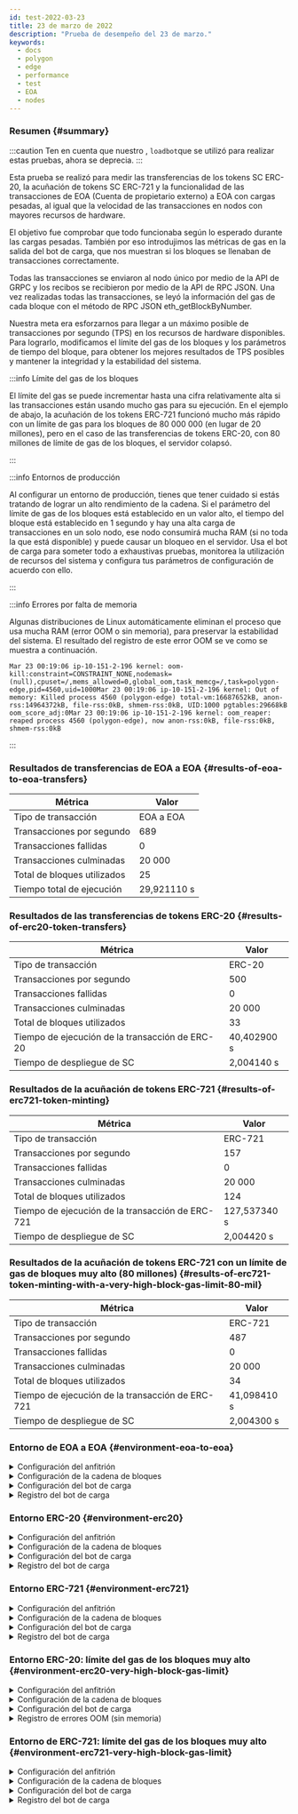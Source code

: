 ```yaml
---
id: test-2022-03-23
title: 23 de marzo de 2022
description: "Prueba de desempeño del 23 de marzo."
keywords:
  - docs
  - polygon
  - edge
  - performance
  - test
  - EOA
  - nodes
---
```


### Resumen {#summary}

:::caution
Ten en cuenta que nuestro , `loadbot`que se utilizó para realizar estas pruebas, ahora se deprecia.
:::

Esta prueba se realizó para medir las transferencias de los tokens SC ERC-20, la acuñación de tokens SC ERC-721 y la funcionalidad de las transacciones de EOA (Cuenta de propietario externo) a EOA con cargas pesadas, al igual que la velocidad de las transacciones en nodos con mayores recursos de hardware.

El objetivo fue comprobar que todo funcionaba según lo esperado durante las cargas pesadas. También por eso introdujimos las métricas de gas en la salida del bot de carga, que nos muestran si los bloques se llenaban de transacciones correctamente.

Todas las transacciones se enviaron al nodo único por medio de la API de GRPC y los recibos se recibieron por medio de la API de RPC JSON. Una vez realizadas todas las transacciones, se leyó la información del gas de cada bloque con el método de RPC JSON eth_getBlockByNumber.

Nuestra meta era esforzarnos para llegar a un máximo posible de transacciones por segundo (TPS) en los recursos de hardware disponibles.
Para lograrlo, modificamos el límite del gas de los bloques y los parámetros de tiempo del bloque, para obtener los mejores resultados de TPS posibles y mantener la integridad y la estabilidad del sistema.

:::info Límite del gas de los bloques

El límite del gas se puede incrementar hasta una cifra relativamente alta si las transacciones están usando mucho gas para su ejecución.
En el ejemplo de abajo, la acuñación de los tokens ERC-721 funcionó mucho más rápido con un límite de gas para los bloques de 80 000 000 (en lugar de 20 millones), pero en el caso de las transferencias de tokens ERC-20, con 80 millones de límite de gas de los bloques, el servidor colapsó.

:::

:::info Entornos de producción

Al configurar un entorno de producción, tienes que tener cuidado si estás tratando de lograr un alto rendimiento de la cadena.
Si el parámetro del límite de gas de los bloques está establecido en un valor alto, el tiempo del bloque está establecido en 1 segundo y hay una alta carga de transacciones en un solo nodo, ese nodo consumirá mucha RAM (si no toda la que está disponible) y puede causar un bloqueo en el servidor.
Usa el bot de carga para someter todo a exhaustivas pruebas, monitorea la utilización de recursos del sistema y configura tus parámetros de configuración de acuerdo con ello.

:::

:::info Errores por falta de memoria

Algunas distribuciones de Linux automáticamente eliminan el proceso que usa mucha RAM (error OOM o sin memoria), para preservar la estabilidad del sistema.
El resultado del registro de este error OOM se ve como se muestra a continuación.
```
Mar 23 00:19:06 ip-10-151-2-196 kernel: oom-kill:constraint=CONSTRAINT_NONE,nodemask=(null),cpuset=/,mems_allowed=0,global_oom,task_memcg=/,task=polygon-edge,pid=4560,uid=1000Mar 23 00:19:06 ip-10-151-2-196 kernel: Out of memory: Killed process 4560 (polygon-edge) total-vm:16687652kB, anon-rss:14964372kB, file-rss:0kB, shmem-rss:0kB, UID:1000 pgtables:29668kB oom_score_adj:0Mar 23 00:19:06 ip-10-151-2-196 kernel: oom_reaper: reaped process 4560 (polygon-edge), now anon-rss:0kB, file-rss:0kB, shmem-rss:0kB
```
:::

### Resultados de transferencias de EOA a EOA {#results-of-eoa-to-eoa-transfers}
| Métrica | Valor |
| ------ | ----- |
| Tipo de transacción | EOA a EOA |
| Transacciones por segundo | 689 |
| Transacciones fallidas | 0 |
| Transacciones culminadas | 20 000 |
| Total de bloques utilizados | 25 |
| Tiempo total de ejecución | 29,921110 s |

### Resultados de las transferencias de tokens ERC-20 {#results-of-erc20-token-transfers}

| Métrica | Valor |
| ------ | ----- |
| Tipo de transacción | ERC-20 |
| Transacciones por segundo | 500 |
| Transacciones fallidas | 0 |
| Transacciones culminadas | 20 000 |
| Total de bloques utilizados | 33 |
| Tiempo de ejecución de la transacción de ERC-20 | 40,402900 s |
| Tiempo de despliegue de SC | 2,004140 s |

### Resultados de la acuñación de tokens ERC-721 {#results-of-erc721-token-minting}

| Métrica | Valor |
| ------ | ----- |
| Tipo de transacción | ERC-721 |
| Transacciones por segundo | 157 |
| Transacciones fallidas | 0 |
| Transacciones culminadas | 20 000 |
| Total de bloques utilizados | 124 |
| Tiempo de ejecución de la transacción de ERC-721 | 127,537340 s |
| Tiempo de despliegue de SC | 2,004420 s |


### Resultados de la acuñación de tokens ERC-721 con un límite de gas de bloques muy alto (80 millones) {#results-of-erc721-token-minting-with-a-very-high-block-gas-limit-80-mil}
| Métrica | Valor |
| ------ | ----- |
| Tipo de transacción | ERC-721 |
| Transacciones por segundo | 487 |
| Transacciones fallidas | 0 |
| Transacciones culminadas | 20 000 |
| Total de bloques utilizados | 34 |
| Tiempo de ejecución de la transacción de ERC-721 | 41,098410 s |
| Tiempo de despliegue de SC | 2,004300 s |


### Entorno de EOA a EOA {#environment-eoa-to-eoa}
<details>
  <summary>Configuración del anfitrión</summary>
  <div>
    <div>
        <table>
            <tr>
                <td>Proveedor de la nube</td>
                <td>AWS</td>
            </tr>
            <tr>
                <td>Tamaño de la instancia</td>
                <td>c5.2xlarge</td>
            </tr>
            <tr>
                <td>Redes</td>
                <td>Subred privada</td>
            </tr>
            <tr>
                <td>Sistema operativo</td>
                <td>Amazon Linux 2 AMI (HVM) - Kernel 5.10</td>
            </tr>
            <tr>
                <td>Límite del descriptor de archivos</td>
                <td>65535</td>
            </tr>
            <tr>
                <td>Procesos máximos de usuario</td>
                <td>65535</td>
            </tr>
        </table>
    </div>
    <br/>
  </div>
</details>

<details>
  <summary>Configuración de la cadena de bloques</summary>
  <div>
    <div>
        <table>
            <tr>
                <td>Versión de Polygon Edge</td>
                <td>Consolida <a href="https://github.com/0xPolygon/polygon-edge/commit/06e11eac8da98c79c938fc53dda2da3318cfbe04">06e11eac8da98c79c938fc53dda2da3318cfbe04</a> en la rama de desarrollo</td>
            </tr>
            <tr>
                <td>Nodos validadores</td>
                <td>4</td>
            </tr>
            <tr>
                <td>Nodos no validadores</td>
                <td>0</td>
            </tr>
            <tr>
                <td>Consenso</td>
                <td>Prueba de autoridad (PoA) tolerante a falta bizantina de Estambul (IBFT)</td>
            </tr>
            <tr>
                <td>Tiempo del bloque</td>
                <td>1 s</td>
            </tr>
            <tr>
                <td>Límite de gas de los bloques</td>
                <td>20 000 000</td>
            </tr>
            <tr>
                <td>Máximo de ranuras</td>
                <td>1000000</td>
            </tr>
            <tr>
                <td>Utilización promedio de bloques</td>
                <td>84,00 %</td>
            </tr>
        </table>
    </div>
    <br/>
  </div>
</details>

<details>
  <summary>Configuración del bot de carga</summary>
  <div>
    <div>
        <table>
            <tr>
                <td>Total de transacciones</td>
                <td>20 000</td>
            </tr>
            <tr>
                <td>Transacciones enviadas por segundo</td>
                <td>689</td>
            </tr>
            <tr>
                <td>Tipo de transacciones</td>
                <td>Transferencias de EOA a EOA</td>
            </tr>
        </table>
    </div>
    <br/>
  </div>
</details>

<details>
    <summary>Registro del bot de carga</summary>

    [COUNT DATA]
    Transactions submitted = 20000
    Transactions failed    = 0

    [APPROXIMATE TPS]
    Approximate number of transactions per second = 689

    [TURN AROUND DATA]
    Average transaction turn around = 5.685740s
    Fastest transaction turn around = 2.004480s
    Slowest transaction turn around = 9.013790s
    Total loadbot execution time    = 29.921110s

    [BLOCK DATA]
    Blocks required = 25

    Block #435 = 865 txns (18165000 gasUsed / 20000000 gasLimit) utilization = 90.83%
    Block #436 = 952 txns (19992000 gasUsed / 20000000 gasLimit) utilization = 99.96%
    Block #437 = 360 txns (7560000 gasUsed / 20000000 gasLimit) utilization  = 37.80%
    Block #438 = 952 txns (19992000 gasUsed / 20000000 gasLimit) utilization = 99.96%
    Block #439 = 952 txns (19992000 gasUsed / 20000000 gasLimit) utilization = 99.96%
    Block #440 = 952 txns (19992000 gasUsed / 20000000 gasLimit) utilization = 99.96%
    Block #442 = 952 txns (19992000 gasUsed / 20000000 gasLimit) utilization = 99.96%
    Block #443 = 952 txns (19992000 gasUsed / 20000000 gasLimit) utilization = 99.96%
    Block #444 = 952 txns (19992000 gasUsed / 20000000 gasLimit) utilization = 99.96%
    Block #445 = 157 txns (3297000 gasUsed / 20000000 gasLimit) utilization  = 16.48%
    Block #446 = 952 txns (19992000 gasUsed / 20000000 gasLimit) utilization = 99.96%
    Block #447 = 952 txns (19992000 gasUsed / 20000000 gasLimit) utilization = 99.96%
    Block #448 = 952 txns (19992000 gasUsed / 20000000 gasLimit) utilization = 99.96%
    Block #450 = 952 txns (19992000 gasUsed / 20000000 gasLimit) utilization = 99.96%
    Block #451 = 952 txns (19992000 gasUsed / 20000000 gasLimit) utilization = 99.96%
    Block #452 = 952 txns (19992000 gasUsed / 20000000 gasLimit) utilization = 99.96%
    Block #453 = 363 txns (7623000 gasUsed / 20000000 gasLimit) utilization  = 38.12%
    Block #454 = 952 txns (19992000 gasUsed / 20000000 gasLimit) utilization = 99.96%
    Block #455 = 952 txns (19992000 gasUsed / 20000000 gasLimit) utilization = 99.96%
    Block #456 = 952 txns (19992000 gasUsed / 20000000 gasLimit) utilization = 99.96%
    Block #458 = 952 txns (19992000 gasUsed / 20000000 gasLimit) utilization = 99.96%
    Block #459 = 952 txns (19992000 gasUsed / 20000000 gasLimit) utilization = 99.96%
    Block #460 = 952 txns (19992000 gasUsed / 20000000 gasLimit) utilization = 99.96%
    Block #461 = 16 txns (336000 gasUsed / 20000000 gasLimit) utilization    = 1.68%
    Block #462 = 151 txns (3171000 gasUsed / 20000000 gasLimit) utilization  = 15.86%

    [AVERAGE BLOCK UTILIZATION]
    Average utilization acorss all blocks = 84.00%
</details>

### Entorno ERC-20 {#environment-erc20}
<details>
  <summary>Configuración del anfitrión</summary>
  <div>
    <div>
        <table>
            <tr>
                <td>Proveedor de la nube</td>
                <td>AWS</td>
            </tr>
            <tr>
                <td>Tamaño de la instancia</td>
                <td>c5.2xlarge</td>
            </tr>
            <tr>
                <td>Redes</td>
                <td>Subred privada</td>
            </tr>
            <tr>
                <td>Sistema operativo</td>
                <td>Amazon Linux 2 AMI (HVM) - Kernel 5.10</td>
            </tr>
            <tr>
                <td>Límite del descriptor de archivos</td>
                <td>65535</td>
            </tr>
            <tr>
                <td>Procesos máximos de usuario</td>
                <td>65535</td>
            </tr>
        </table>
    </div>
    <br/>
  </div>
</details>

<details>
  <summary>Configuración de la cadena de bloques</summary>
  <div>
    <div>
        <table>
            <tr>
                <td>Versión de Polygon Edge</td>
                <td>Consolida <a href="https://github.com/0xPolygon/polygon-edge/commit/06e11eac8da98c79c938fc53dda2da3318cfbe04">06e11eac8da98c79c938fc53dda2da3318cfbe04</a> en la rama de desarrollo</td>
            </tr>
            <tr>
                <td>Nodos validadores</td>
                <td>4</td>
            </tr>
            <tr>
                <td>Nodos no validadores</td>
                <td>0</td>
            </tr>
            <tr>
                <td>Consenso</td>
                <td>Prueba de autoridad (PoA) tolerante a falta bizantina de Estambul (IBFT)</td>
            </tr>
            <tr>
                <td>Tiempo del bloque</td>
                <td>1 s</td>
            </tr>
            <tr>
                <td>Límite de gas de los bloques</td>
                <td>20 000 000</td>
            </tr>
            <tr>
                <td>Máximo de ranuras</td>
                <td>1000000</td>
            </tr>
            <tr>
                <td>Utilización promedio de bloques</td>
                <td>88,38 %</td>
            </tr>
        </table>
    </div>
    <br/>
  </div>
</details>

<details>
  <summary>Configuración del bot de carga</summary>
  <div>
    <div>
        <table>
            <tr>
                <td>Total de transacciones</td>
                <td>20 000</td>
            </tr>
            <tr>
                <td>Transacciones enviadas por segundo</td>
                <td>500</td>
            </tr>
            <tr>
                <td>Tipo de transacciones</td>
                <td>Transferencias de ERC-20 a ERC-20</td>
            </tr>
        </table>
    </div>
    <br/>
  </div>
</details>

<details>
    <summary>Registro del bot de carga</summary>

    [COUNT DATA]
    Transactions submitted = 20000
    Transactions failed    = 0

    [APPROXIMATE TPS]
    Approximate number of transactions per second = 500

    [CONTRACT DEPLOYMENT DATA]
    Contract address     = 0xfCCb5bC1E2EdCcE6336f3C3112af488E9f7fFd45
    Total execution time = 2.004140s

    [CONTRACT BLOCK DATA]
    Blocks required = 1

    Block #643 = 1 txns (1055769 gasUsed / 20000000 gasLimit) utilization = 5.28%

    [TURN AROUND DATA]
    Average transaction turn around = 10.011350s
    Fastest transaction turn around = 2.005370s
    Slowest transaction turn around = 18.039780s
    Total loadbot execution time    = 40.402900s

    [BLOCK DATA]
    Blocks required = 33

    Block #645 = 684 txns (19962000 gasUsed / 20000000 gasLimit) utilization = 99.81%
    Block #646 = 685 txns (19976150 gasUsed / 20000000 gasLimit) utilization = 99.88%
    Block #647 = 685 txns (19976150 gasUsed / 20000000 gasLimit) utilization = 99.88%
    Block #648 = 685 txns (19976150 gasUsed / 20000000 gasLimit) utilization = 99.88%
    Block #650 = 685 txns (19976150 gasUsed / 20000000 gasLimit) utilization = 99.88%
    Block #651 = 685 txns (19976150 gasUsed / 20000000 gasLimit) utilization = 99.88%
    Block #652 = 685 txns (19976150 gasUsed / 20000000 gasLimit) utilization = 99.88%
    Block #653 = 1 txns (37550 gasUsed / 20000000 gasLimit) utilization      = 0.19%
    Block #654 = 685 txns (19976150 gasUsed / 20000000 gasLimit) utilization = 99.88%
    Block #655 = 685 txns (19976150 gasUsed / 20000000 gasLimit) utilization = 99.88%
    Block #656 = 685 txns (19976150 gasUsed / 20000000 gasLimit) utilization = 99.88%
    Block #657 = 200 txns (5838400 gasUsed / 20000000 gasLimit) utilization  = 29.19%
    Block #658 = 685 txns (19976150 gasUsed / 20000000 gasLimit) utilization = 99.88%
    Block #659 = 685 txns (19976150 gasUsed / 20000000 gasLimit) utilization = 99.88%
    Block #660 = 685 txns (19976150 gasUsed / 20000000 gasLimit) utilization = 99.88%
    Block #661 = 200 txns (5838400 gasUsed / 20000000 gasLimit) utilization  = 29.19%
    Block #662 = 685 txns (19976150 gasUsed / 20000000 gasLimit) utilization = 99.88%
    Block #663 = 685 txns (19976150 gasUsed / 20000000 gasLimit) utilization = 99.88%
    Block #664 = 685 txns (19976150 gasUsed / 20000000 gasLimit) utilization = 99.88%
    Block #666 = 685 txns (19976150 gasUsed / 20000000 gasLimit) utilization = 99.88%
    Block #667 = 685 txns (19976150 gasUsed / 20000000 gasLimit) utilization = 99.88%
    Block #668 = 685 txns (19976150 gasUsed / 20000000 gasLimit) utilization = 99.88%
    Block #669 = 414 txns (12076500 gasUsed / 20000000 gasLimit) utilization = 60.38%
    Block #670 = 685 txns (19976150 gasUsed / 20000000 gasLimit) utilization = 99.88%
    Block #671 = 685 txns (19976150 gasUsed / 20000000 gasLimit) utilization = 99.88%
    Block #672 = 685 txns (19976150 gasUsed / 20000000 gasLimit) utilization = 99.88%
    Block #673 = 46 txns (1349300 gasUsed / 20000000 gasLimit) utilization   = 6.75%
    Block #674 = 685 txns (19976150 gasUsed / 20000000 gasLimit) utilization = 99.88%
    Block #675 = 685 txns (19976150 gasUsed / 20000000 gasLimit) utilization = 99.88%
    Block #676 = 685 txns (19976150 gasUsed / 20000000 gasLimit) utilization = 99.88%
    Block #678 = 685 txns (19976150 gasUsed / 20000000 gasLimit) utilization = 99.88%
    Block #679 = 685 txns (19976150 gasUsed / 20000000 gasLimit) utilization = 99.88%
    Block #680 = 645 txns (18810150 gasUsed / 20000000 gasLimit) utilization = 94.05%

    [AVERAGE BLOCK UTILIZATION]
    Average utilization acorss all blocks = 88.38%

</details>

### Entorno ERC-721 {#environment-erc721}
<details>
  <summary>Configuración del anfitrión</summary>
  <div>
    <div>
        <table>
            <tr>
                <td>Proveedor de la nube</td>
                <td>AWS</td>
            </tr>
            <tr>
                <td>Tamaño de la instancia</td>
                <td>c5.2xlarge</td>
            </tr>
            <tr>
                <td>Redes</td>
                <td>Subred privada</td>
            </tr>
            <tr>
                <td>Sistema operativo</td>
                <td>Amazon Linux 2 AMI (HVM) - Kernel 5.10</td>
            </tr>
            <tr>
                <td>Límite del descriptor de archivos</td>
                <td>65535</td>
            </tr>
            <tr>
                <td>Procesos máximos de usuario</td>
                <td>65535</td>
            </tr>
        </table>
    </div>
    <br/>
  </div>
</details>

<details>
  <summary>Configuración de la cadena de bloques</summary>
  <div>
    <div>
        <table>
            <tr>
                <td>Versión de Polygon Edge</td>
                <td>Consolida <a href="https://github.com/0xPolygon/polygon-edge/commit/06e11eac8da98c79c938fc53dda2da3318cfbe04">06e11eac8da98c79c938fc53dda2da3318cfbe04</a> en la rama de desarrollo</td>
            </tr>
            <tr>
                <td>Nodos validadores</td>
                <td>4</td>
            </tr>
            <tr>
                <td>Nodos no validadores</td>
                <td>0</td>
            </tr>
            <tr>
                <td>Consenso</td>
                <td>Prueba de autoridad (PoA) tolerante a falta bizantina de Estambul (IBFT)</td>
            </tr>
            <tr>
                <td>Tiempo del bloque</td>
                <td>1 s</td>
            </tr>
            <tr>
                <td>Límite de gas de los bloques</td>
                <td>20 000 000</td>
            </tr>
            <tr>
                <td>Máximo de ranuras</td>
                <td>1000000</td>
            </tr>
            <tr>
                <td>Utilización promedio de bloques</td>
                <td>92,90 %</td>
            </tr>
        </table>
    </div>
    <br/>
  </div>
</details>

<details>
  <summary>Configuración del bot de carga</summary>
  <div>
    <div>
        <table>
            <tr>
                <td>Total de transacciones</td>
                <td>20 000</td>
            </tr>
            <tr>
                <td>Transacciones enviadas por segundo</td>
                <td>157</td>
            </tr>
            <tr>
                <td>Tipo de transacciones</td>
                <td>Acuñación de tokens ERC-721</td>
            </tr>
        </table>
    </div>
    <br/>
  </div>
</details>

<details>
    <summary>Registro del bot de carga</summary>

    [COUNT DATA]
    Transactions submitted = 20000
    Transactions failed    = 0

    [APPROXIMATE TPS]
    Approximate number of transactions per second = 157

    [CONTRACT DEPLOYMENT DATA]
    Contract address     = 0x04D4F76817D951fc15E08392cBB056B50fea64aa
    Total execution time = 2.004420s

    [CONTRACT BLOCK DATA]
    Blocks required = 1

    Block #1173 = 1 txns (2528760 gasUsed / 20000000 gasLimit) utilization = 12.64%

    [TURN AROUND DATA]
    Average transaction turn around = 53.282990s
    Fastest transaction turn around = 2.003130s
    Slowest transaction turn around = 105.151960s
    Total loadbot execution time    = 127.537340s

    [BLOCK DATA]
    Blocks required = 124

    Block #1175 = 173 txns (19958658 gasUsed / 20000000 gasLimit) utilization = 99.79%
    Block #1176 = 173 txns (19928658 gasUsed / 20000000 gasLimit) utilization = 99.64%
    Block #1177 = 173 txns (19928658 gasUsed / 20000000 gasLimit) utilization = 99.64%
    Block #1178 = 173 txns (19928658 gasUsed / 20000000 gasLimit) utilization = 99.64%
    Block #1179 = 173 txns (19928658 gasUsed / 20000000 gasLimit) utilization = 99.64%
    Block #1180 = 173 txns (19928658 gasUsed / 20000000 gasLimit) utilization = 99.64%
    Block #1181 = 173 txns (19928658 gasUsed / 20000000 gasLimit) utilization = 99.64%
    Block #1182 = 173 txns (19928658 gasUsed / 20000000 gasLimit) utilization = 99.64%
    Block #1183 = 173 txns (19928658 gasUsed / 20000000 gasLimit) utilization = 99.64%
    Block #1184 = 173 txns (19928658 gasUsed / 20000000 gasLimit) utilization = 99.64%
    Block #1185 = 173 txns (19928658 gasUsed / 20000000 gasLimit) utilization = 99.64%
    Block #1186 = 173 txns (19928658 gasUsed / 20000000 gasLimit) utilization = 99.64%
    Block #1187 = 173 txns (19928658 gasUsed / 20000000 gasLimit) utilization = 99.64%
    Block #1188 = 173 txns (19928658 gasUsed / 20000000 gasLimit) utilization = 99.64%
    Block #1189 = 173 txns (19928658 gasUsed / 20000000 gasLimit) utilization = 99.64%
    Block #1190 = 173 txns (19928658 gasUsed / 20000000 gasLimit) utilization = 99.64%
    Block #1191 = 173 txns (19928658 gasUsed / 20000000 gasLimit) utilization = 99.64%
    Block #1192 = 47 txns (5420262 gasUsed / 20000000 gasLimit) utilization   = 27.10%
    Block #1193 = 173 txns (19928658 gasUsed / 20000000 gasLimit) utilization = 99.64%
    Block #1194 = 173 txns (19928658 gasUsed / 20000000 gasLimit) utilization = 99.64%
    Block #1195 = 173 txns (19928658 gasUsed / 20000000 gasLimit) utilization = 99.64%
    Block #1196 = 173 txns (19928658 gasUsed / 20000000 gasLimit) utilization = 99.64%
    Block #1197 = 173 txns (19928658 gasUsed / 20000000 gasLimit) utilization = 99.64%
    Block #1198 = 173 txns (19928658 gasUsed / 20000000 gasLimit) utilization = 99.64%
    Block #1199 = 173 txns (19928658 gasUsed / 20000000 gasLimit) utilization = 99.64%
    Block #1200 = 173 txns (19928658 gasUsed / 20000000 gasLimit) utilization = 99.64%
    Block #1201 = 173 txns (19928658 gasUsed / 20000000 gasLimit) utilization = 99.64%
    Block #1202 = 173 txns (19928658 gasUsed / 20000000 gasLimit) utilization = 99.64%
    Block #1203 = 173 txns (19928658 gasUsed / 20000000 gasLimit) utilization = 99.64%
    Block #1204 = 45 txns (5189970 gasUsed / 20000000 gasLimit) utilization   = 25.95%
    Block #1205 = 173 txns (19928658 gasUsed / 20000000 gasLimit) utilization = 99.64%
    Block #1206 = 173 txns (19928658 gasUsed / 20000000 gasLimit) utilization = 99.64%
    Block #1207 = 173 txns (19928658 gasUsed / 20000000 gasLimit) utilization = 99.64%
    Block #1208 = 59 txns (6802014 gasUsed / 20000000 gasLimit) utilization   = 34.01%
    Block #1209 = 173 txns (19928658 gasUsed / 20000000 gasLimit) utilization = 99.64%
    Block #1210 = 173 txns (19928658 gasUsed / 20000000 gasLimit) utilization = 99.64%
    Block #1211 = 173 txns (19928658 gasUsed / 20000000 gasLimit) utilization = 99.64%
    Block #1212 = 173 txns (19928658 gasUsed / 20000000 gasLimit) utilization = 99.64%
    Block #1213 = 173 txns (19928658 gasUsed / 20000000 gasLimit) utilization = 99.64%
    Block #1214 = 173 txns (19928658 gasUsed / 20000000 gasLimit) utilization = 99.64%
    Block #1215 = 173 txns (19928658 gasUsed / 20000000 gasLimit) utilization = 99.64%
    Block #1216 = 42 txns (4844532 gasUsed / 20000000 gasLimit) utilization   = 24.22%
    Block #1217 = 173 txns (19928658 gasUsed / 20000000 gasLimit) utilization = 99.64%
    Block #1218 = 173 txns (19928658 gasUsed / 20000000 gasLimit) utilization = 99.64%
    Block #1219 = 173 txns (19928658 gasUsed / 20000000 gasLimit) utilization = 99.64%
    Block #1220 = 173 txns (19928658 gasUsed / 20000000 gasLimit) utilization = 99.64%
    Block #1221 = 173 txns (19928658 gasUsed / 20000000 gasLimit) utilization = 99.64%
    Block #1222 = 173 txns (19928658 gasUsed / 20000000 gasLimit) utilization = 99.64%
    Block #1223 = 173 txns (19928658 gasUsed / 20000000 gasLimit) utilization = 99.64%
    Block #1224 = 26 txns (3002196 gasUsed / 20000000 gasLimit) utilization   = 15.01%
    Block #1225 = 173 txns (19928658 gasUsed / 20000000 gasLimit) utilization = 99.64%
    Block #1226 = 173 txns (19928658 gasUsed / 20000000 gasLimit) utilization = 99.64%
    Block #1227 = 173 txns (19928658 gasUsed / 20000000 gasLimit) utilization = 99.64%
    Block #1228 = 173 txns (19928658 gasUsed / 20000000 gasLimit) utilization = 99.64%
    Block #1229 = 173 txns (19928658 gasUsed / 20000000 gasLimit) utilization = 99.64%
    Block #1230 = 173 txns (19928658 gasUsed / 20000000 gasLimit) utilization = 99.64%
    Block #1231 = 173 txns (19928658 gasUsed / 20000000 gasLimit) utilization = 99.64%
    Block #1232 = 76 txns (8759496 gasUsed / 20000000 gasLimit) utilization   = 43.80%
    Block #1233 = 173 txns (19928658 gasUsed / 20000000 gasLimit) utilization = 99.64%
    Block #1234 = 173 txns (19928658 gasUsed / 20000000 gasLimit) utilization = 99.64%
    Block #1235 = 173 txns (19928658 gasUsed / 20000000 gasLimit) utilization = 99.64%
    Block #1236 = 90 txns (10371540 gasUsed / 20000000 gasLimit) utilization  = 51.86%
    Block #1237 = 173 txns (19928658 gasUsed / 20000000 gasLimit) utilization = 99.64%
    Block #1238 = 173 txns (19928658 gasUsed / 20000000 gasLimit) utilization = 99.64%
    Block #1239 = 173 txns (19928658 gasUsed / 20000000 gasLimit) utilization = 99.64%
    Block #1240 = 173 txns (19928658 gasUsed / 20000000 gasLimit) utilization = 99.64%
    Block #1241 = 173 txns (19928658 gasUsed / 20000000 gasLimit) utilization = 99.64%
    Block #1242 = 173 txns (19928658 gasUsed / 20000000 gasLimit) utilization = 99.64%
    Block #1243 = 173 txns (19928658 gasUsed / 20000000 gasLimit) utilization = 99.64%
    Block #1244 = 173 txns (19928658 gasUsed / 20000000 gasLimit) utilization = 99.64%
    Block #1245 = 173 txns (19928658 gasUsed / 20000000 gasLimit) utilization = 99.64%
    Block #1246 = 173 txns (19928658 gasUsed / 20000000 gasLimit) utilization = 99.64%
    Block #1247 = 173 txns (19928658 gasUsed / 20000000 gasLimit) utilization = 99.64%
    Block #1248 = 173 txns (19928658 gasUsed / 20000000 gasLimit) utilization = 99.64%
    Block #1249 = 173 txns (19928658 gasUsed / 20000000 gasLimit) utilization = 99.64%
    Block #1250 = 173 txns (19928658 gasUsed / 20000000 gasLimit) utilization = 99.64%
    Block #1251 = 173 txns (19928658 gasUsed / 20000000 gasLimit) utilization = 99.64%
    Block #1252 = 173 txns (19928658 gasUsed / 20000000 gasLimit) utilization = 99.64%
    Block #1253 = 173 txns (19928658 gasUsed / 20000000 gasLimit) utilization = 99.64%
    Block #1254 = 173 txns (19928658 gasUsed / 20000000 gasLimit) utilization = 99.64%
    Block #1255 = 173 txns (19928658 gasUsed / 20000000 gasLimit) utilization = 99.64%
    Block #1256 = 173 txns (19928658 gasUsed / 20000000 gasLimit) utilization = 99.64%
    Block #1257 = 173 txns (19928658 gasUsed / 20000000 gasLimit) utilization = 99.64%
    Block #1258 = 173 txns (19928658 gasUsed / 20000000 gasLimit) utilization = 99.64%
    Block #1259 = 173 txns (19928658 gasUsed / 20000000 gasLimit) utilization = 99.64%
    Block #1260 = 99 txns (11407854 gasUsed / 20000000 gasLimit) utilization  = 57.04%
    Block #1261 = 173 txns (19928658 gasUsed / 20000000 gasLimit) utilization = 99.64%
    Block #1262 = 173 txns (19928658 gasUsed / 20000000 gasLimit) utilization = 99.64%
    Block #1263 = 173 txns (19928658 gasUsed / 20000000 gasLimit) utilization = 99.64%
    Block #1264 = 173 txns (19928658 gasUsed / 20000000 gasLimit) utilization = 99.64%
    Block #1265 = 173 txns (19928658 gasUsed / 20000000 gasLimit) utilization = 99.64%
    Block #1266 = 173 txns (19928658 gasUsed / 20000000 gasLimit) utilization = 99.64%
    Block #1267 = 173 txns (19928658 gasUsed / 20000000 gasLimit) utilization = 99.64%
    Block #1268 = 18 txns (2081028 gasUsed / 20000000 gasLimit) utilization   = 10.41%
    Block #1269 = 173 txns (19928658 gasUsed / 20000000 gasLimit) utilization = 99.64%
    Block #1270 = 173 txns (19928658 gasUsed / 20000000 gasLimit) utilization = 99.64%
    Block #1271 = 173 txns (19928658 gasUsed / 20000000 gasLimit) utilization = 99.64%
    Block #1272 = 173 txns (19928658 gasUsed / 20000000 gasLimit) utilization = 99.64%
    Block #1273 = 173 txns (19928658 gasUsed / 20000000 gasLimit) utilization = 99.64%
    Block #1274 = 173 txns (19928658 gasUsed / 20000000 gasLimit) utilization = 99.64%
    Block #1275 = 173 txns (19928658 gasUsed / 20000000 gasLimit) utilization = 99.64%
    Block #1276 = 173 txns (19928658 gasUsed / 20000000 gasLimit) utilization = 99.64%
    Block #1277 = 173 txns (19928658 gasUsed / 20000000 gasLimit) utilization = 99.64%
    Block #1278 = 173 txns (19928658 gasUsed / 20000000 gasLimit) utilization = 99.64%
    Block #1279 = 173 txns (19928658 gasUsed / 20000000 gasLimit) utilization = 99.64%
    Block #1280 = 173 txns (19928658 gasUsed / 20000000 gasLimit) utilization = 99.64%
    Block #1281 = 173 txns (19928658 gasUsed / 20000000 gasLimit) utilization = 99.64%
    Block #1282 = 173 txns (19928658 gasUsed / 20000000 gasLimit) utilization = 99.64%
    Block #1283 = 173 txns (19928658 gasUsed / 20000000 gasLimit) utilization = 99.64%
    Block #1284 = 173 txns (19928658 gasUsed / 20000000 gasLimit) utilization = 99.64%
    Block #1285 = 173 txns (19928658 gasUsed / 20000000 gasLimit) utilization = 99.64%
    Block #1286 = 173 txns (19928658 gasUsed / 20000000 gasLimit) utilization = 99.64%
    Block #1287 = 173 txns (19928658 gasUsed / 20000000 gasLimit) utilization = 99.64%
    Block #1288 = 78 txns (8989788 gasUsed / 20000000 gasLimit) utilization   = 44.95%
    Block #1289 = 173 txns (19928658 gasUsed / 20000000 gasLimit) utilization = 99.64%
    Block #1290 = 173 txns (19928658 gasUsed / 20000000 gasLimit) utilization = 99.64%
    Block #1291 = 173 txns (19928658 gasUsed / 20000000 gasLimit) utilization = 99.64%
    Block #1292 = 173 txns (19928658 gasUsed / 20000000 gasLimit) utilization = 99.64%
    Block #1293 = 173 txns (19928658 gasUsed / 20000000 gasLimit) utilization = 99.64%
    Block #1294 = 173 txns (19928658 gasUsed / 20000000 gasLimit) utilization = 99.64%
    Block #1295 = 173 txns (19928658 gasUsed / 20000000 gasLimit) utilization = 99.64%
    Block #1296 = 30 txns (3462780 gasUsed / 20000000 gasLimit) utilization   = 17.31%
    Block #1297 = 173 txns (19928658 gasUsed / 20000000 gasLimit) utilization = 99.64%
    Block #1298 = 14 txns (1620444 gasUsed / 20000000 gasLimit) utilization   = 8.10%

    [AVERAGE BLOCK UTILIZATION]
    Average utilization acorss all blocks = 92.90%

</details>

### Entorno ERC-20: límite del gas de los bloques muy alto {#environment-erc20-very-high-block-gas-limit}
<details>
  <summary>Configuración del anfitrión</summary>
  <div>
    <div>
        <table>
            <tr>
                <td>Proveedor de la nube</td>
                <td>AWS</td>
            </tr>
            <tr>
                <td>Tamaño de la instancia</td>
                <td>c5.2xlarge</td>
            </tr>
            <tr>
                <td>Redes</td>
                <td>Subred privada</td>
            </tr>
            <tr>
                <td>Sistema operativo</td>
                <td>Amazon Linux 2 AMI (HVM) - Kernel 5.10</td>
            </tr>
            <tr>
                <td>Límite del descriptor de archivos</td>
                <td>65535</td>
            </tr>
            <tr>
                <td>Procesos máximos de usuario</td>
                <td>65535</td>
            </tr>
        </table>
    </div>
    <br/>
  </div>
</details>

<details>
  <summary>Configuración de la cadena de bloques</summary>
  <div>
    <div>
        <table>
            <tr>
                <td>Versión de Polygon Edge</td>
                <td>Consolida <a href="https://github.com/0xPolygon/polygon-edge/commit/06e11eac8da98c79c938fc53dda2da3318cfbe04">06e11eac8da98c79c938fc53dda2da3318cfbe04</a> en la rama de desarrollo</td>
            </tr>
            <tr>
                <td>Nodos validadores</td>
                <td>4</td>
            </tr>
            <tr>
                <td>Nodos no validadores</td>
                <td>0</td>
            </tr>
            <tr>
                <td>Consenso</td>
                <td>Prueba de autoridad (PoA) tolerante a falta bizantina de Estambul (IBFT)</td>
            </tr>
            <tr>
                <td>Tiempo del bloque</td>
                <td>1 s</td>
            </tr>
            <tr>
                <td>Límite de gas de los bloques</td>
                <td>80 000 000</td>
            </tr>
            <tr>
                <td>Máximo de ranuras</td>
                <td>1000000</td>
            </tr>
            <tr>
                <td>Utilización promedio de bloques</td>
                <td>---</td>
            </tr>
        </table>
    </div>
    <br/>
  </div>
</details>

<details>
  <summary>Configuración del bot de carga</summary>
  <div>
    <div>
        <table>
            <tr>
                <td>Total de transacciones</td>
                <td>20 000</td>
            </tr>
            <tr>
                <td>Transacciones enviadas por segundo</td>
                <td>---</td>
            </tr>
            <tr>
                <td>Tipo de transacciones</td>
                <td>Transferencias de ERC-20 a ERC-20</td>
            </tr>
        </table>
    </div>
    <br/>
  </div>
</details>

<details>
    <summary>Registro de errores OOM (sin memoria)</summary>

    Mar 23 00:19:06 ip-10-151-2-196 kernel: oom-kill:constraint=CONSTRAINT_NONE,nodemask=(null),cpuset=/,mems_allowed=0,global_oom,task_memcg=/,task=polygon-edge,pid=4560,uid=1000
    Mar 23 00:19:06 ip-10-151-2-196 kernel: Out of memory: Killed process 4560 (polygon-edge) total-vm:16687652kB, anon-rss:14964372kB, file-rss:0kB, shmem-rss:0kB, UID:1000 pgtables:29668kB oom_score_adj:0
    Mar 23 00:19:06 ip-10-151-2-196 kernel: oom_reaper: reaped process 4560 (polygon-edge), now anon-rss:0kB, file-rss:0kB, shmem-rss:0kB   

</details>

### Entorno de ERC-721: límite del gas de los bloques muy alto {#environment-erc721-very-high-block-gas-limit}
<details>
  <summary>Configuración del anfitrión</summary>
  <div>
    <div>
        <table>
            <tr>
                <td>Proveedor de la nube</td>
                <td>AWS</td>
            </tr>
            <tr>
                <td>Tamaño de la instancia</td>
                <td>c5.2xlarge</td>
            </tr>
            <tr>
                <td>Redes</td>
                <td>Subred privada</td>
            </tr>
            <tr>
                <td>Sistema operativo</td>
                <td>Amazon Linux 2 AMI (HVM) - Kernel 5.10</td>
            </tr>
            <tr>
                <td>Límite del descriptor de archivos</td>
                <td>65535</td>
            </tr>
            <tr>
                <td>Procesos máximos de usuario</td>
                <td>65535</td>
            </tr>
        </table>
    </div>
    <br/>
  </div>
</details>

<details>
  <summary>Configuración de la cadena de bloques</summary>
  <div>
    <div>
        <table>
            <tr>
                <td>Versión de Polygon Edge</td>
                <td>Consolida <a href="https://github.com/0xPolygon/polygon-edge/commit/06e11eac8da98c79c938fc53dda2da3318cfbe04">06e11eac8da98c79c938fc53dda2da3318cfbe04</a> en la rama de desarrollo</td>
            </tr>
            <tr>
                <td>Nodos validadores</td>
                <td>4</td>
            </tr>
            <tr>
                <td>Nodos no validadores</td>
                <td>0</td>
            </tr>
            <tr>
                <td>Consenso</td>
                <td>Prueba de autoridad (PoA) tolerante a falta bizantina de Estambul (IBFT)</td>
            </tr>
            <tr>
                <td>Tiempo del bloque</td>
                <td>1 s</td>
            </tr>
            <tr>
                <td>Límite de gas de los bloques</td>
                <td>80 000 000</td>
            </tr>
            <tr>
                <td>Máximo de ranuras</td>
                <td>1000000</td>
            </tr>
            <tr>
                <td>Utilización promedio de bloques</td>
                <td>84,68 %</td>
            </tr>
        </table>
    </div>
    <br/>
  </div>
</details>

<details>
  <summary>Configuración del bot de carga</summary>
  <div>
    <div>
        <table>
            <tr>
                <td>Total de transacciones</td>
                <td>20 000</td>
            </tr>
            <tr>
                <td>Transacciones enviadas por segundo</td>
                <td>487</td>
            </tr>
            <tr>
                <td>Tipo de transacciones</td>
                <td>Acuñación de tokens ERC-721</td>
            </tr>
        </table>
    </div>
    <br/>
  </div>
</details>

<details>
    <summary>Registro del bot de carga</summary>

    [COUNT DATA]
    Transactions submitted = 20000
    Transactions failed    = 0

    [APPROXIMATE TPS]
    Approximate number of transactions per second = 487

    [CONTRACT DEPLOYMENT DATA]
    Contract address     = 0x4Ceff7F2f9fC9f150a42AfcabceEDABeB723E56f
    Total execution time = 2.004300s

    [CONTRACT BLOCK DATA]
    Blocks required = 1

    Block #17 = 1 txns (2528760 gasUsed / 80000000 gasLimit) utilization = 3.16%

    [TURN AROUND DATA]
    Average transaction turn around = 9.621830s
    Fastest transaction turn around = 2.006890s
    Slowest transaction turn around = 18.106630s
    Total loadbot execution time    = 41.098410s

    [BLOCK DATA]
    Blocks required = 34

    Block #19 = 694 txns (79949724 gasUsed / 80000000 gasLimit) utilization = 99.94%
    Block #20 = 694 txns (79919724 gasUsed / 80000000 gasLimit) utilization = 99.90%
    Block #21 = 694 txns (79919724 gasUsed / 80000000 gasLimit) utilization = 99.90%
    Block #22 = 694 txns (79919724 gasUsed / 80000000 gasLimit) utilization = 99.90%
    Block #23 = 694 txns (79919724 gasUsed / 80000000 gasLimit) utilization = 99.90%
    Block #24 = 694 txns (79919724 gasUsed / 80000000 gasLimit) utilization = 99.90%
    Block #25 = 150 txns (17280300 gasUsed / 80000000 gasLimit) utilization = 21.60%
    Block #26 = 694 txns (79919724 gasUsed / 80000000 gasLimit) utilization = 99.90%
    Block #27 = 694 txns (79919724 gasUsed / 80000000 gasLimit) utilization = 99.90%
    Block #28 = 694 txns (79919724 gasUsed / 80000000 gasLimit) utilization = 99.90%
    Block #29 = 25 txns (2887050 gasUsed / 80000000 gasLimit) utilization   = 3.61%
    Block #30 = 694 txns (79919724 gasUsed / 80000000 gasLimit) utilization = 99.90%
    Block #31 = 694 txns (79919724 gasUsed / 80000000 gasLimit) utilization = 99.90%
    Block #32 = 694 txns (79919724 gasUsed / 80000000 gasLimit) utilization = 99.90%
    Block #34 = 694 txns (79919724 gasUsed / 80000000 gasLimit) utilization = 99.90%
    Block #35 = 694 txns (79919724 gasUsed / 80000000 gasLimit) utilization = 99.90%
    Block #36 = 694 txns (79919724 gasUsed / 80000000 gasLimit) utilization = 99.90%
    Block #38 = 694 txns (79919724 gasUsed / 80000000 gasLimit) utilization = 99.90%
    Block #39 = 694 txns (79919724 gasUsed / 80000000 gasLimit) utilization = 99.90%
    Block #40 = 694 txns (79919724 gasUsed / 80000000 gasLimit) utilization = 99.90%
    Block #41 = 132 txns (15207672 gasUsed / 80000000 gasLimit) utilization = 19.01%
    Block #42 = 694 txns (79919724 gasUsed / 80000000 gasLimit) utilization = 99.90%
    Block #43 = 694 txns (79919724 gasUsed / 80000000 gasLimit) utilization = 99.90%
    Block #44 = 694 txns (79919724 gasUsed / 80000000 gasLimit) utilization = 99.90%
    Block #45 = 74 txns (8529204 gasUsed / 80000000 gasLimit) utilization   = 10.66%
    Block #46 = 694 txns (79919724 gasUsed / 80000000 gasLimit) utilization = 99.90%
    Block #47 = 694 txns (79919724 gasUsed / 80000000 gasLimit) utilization = 99.90%
    Block #48 = 694 txns (79919724 gasUsed / 80000000 gasLimit) utilization = 99.90%
    Block #50 = 694 txns (79919724 gasUsed / 80000000 gasLimit) utilization = 99.90%
    Block #51 = 694 txns (79919724 gasUsed / 80000000 gasLimit) utilization = 99.90%
    Block #52 = 694 txns (79919724 gasUsed / 80000000 gasLimit) utilization = 99.90%
    Block #53 = 5 txns (584130 gasUsed / 80000000 gasLimit) utilization     = 0.73%
    Block #54 = 694 txns (79919724 gasUsed / 80000000 gasLimit) utilization = 99.90%
    Block #55 = 182 txns (20964972 gasUsed / 80000000 gasLimit) utilization = 26.21%

    [AVERAGE BLOCK UTILIZATION]
    Average utilization acorss all blocks = 84.68%

</details>
